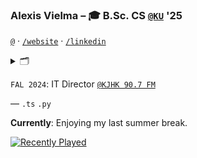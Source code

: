 ### Alexis Vielma – 🎓 B.Sc. CS [`@KU`](https://ku.edu 'School Website') '25

[`@`](mailto:hi@alexis.lol 'Contact Me') · [`/website`](https://alexis.lol 'Peronsal Website') · [`/linkedin`](https://www.linkedin.com/in/aelxxs/ 'LinkedIn')


<details>
  <summary>🗂️</summary>

  `SUM 2022`: Production Engineering Fellow [`@Meta`](https://meta.com/ 'Meta') ([`@MLH`](https://fellowship.mlh.io/ 'MLH'))

  `SUM 2023`: SWE Intern [`@Lightbulb.ai`](https://lightbulb.ai/ 'Lightbulb.ai')

  `FAL 2023`: IT Director [`@KJHK 90.7 FM`](https://kjhk.org 'KJHK 90.7 FM') & SWE [`@Lightbulb.ai`](https://lightdoc.ai/ 'Lightbulb.ai') (now LightDoc.ai)

  `SUM 2024`: FEE Intern [`@Amazon`](https://amazon.com)
</details>

`FAL 2024`: IT Director [`@KJHK 90.7 FM`](https://kjhk.org 'KJHK 90.7 FM') 

—
`.ts` `.py`

**Currently**: Enjoying my last summer break.

[![Recently Played](https://lastfm-recently-played.vercel.app/api?user=aelxxs&count=1)](https://www.last.fm/user/aelxxs)

